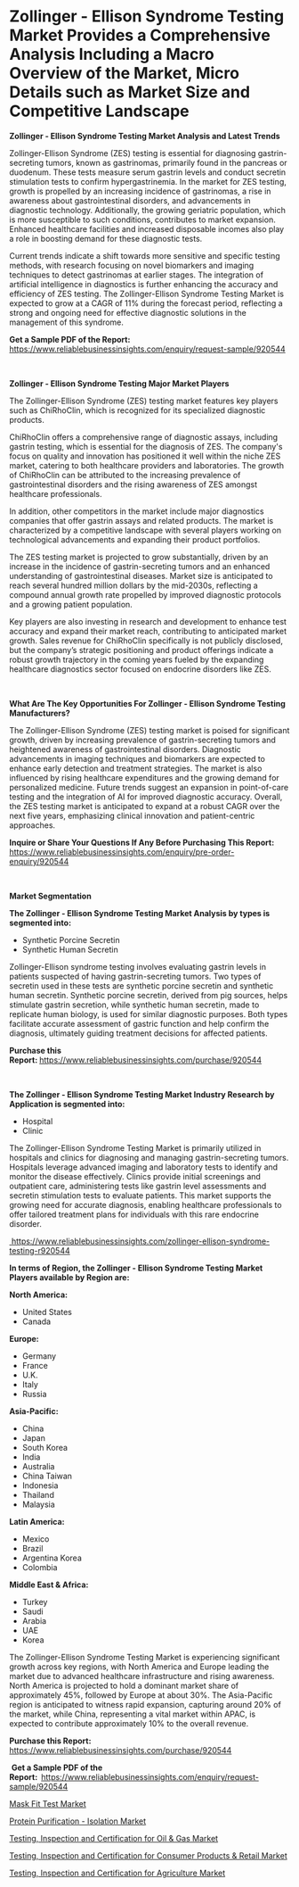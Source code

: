 <p><h1>Zollinger - Ellison Syndrome Testing Market Provides a Comprehensive Analysis Including a Macro Overview of the Market, Micro Details such as Market Size and Competitive Landscape</h1></p><p><strong>Zollinger - Ellison Syndrome Testing Market Analysis and Latest Trends</strong></p>
<p><p>Zollinger-Ellison Syndrome (ZES) testing is essential for diagnosing gastrin-secreting tumors, known as gastrinomas, primarily found in the pancreas or duodenum. These tests measure serum gastrin levels and conduct secretin stimulation tests to confirm hypergastrinemia. In the market for ZES testing, growth is propelled by an increasing incidence of gastrinomas, a rise in awareness about gastrointestinal disorders, and advancements in diagnostic technology. Additionally, the growing geriatric population, which is more susceptible to such conditions, contributes to market expansion. Enhanced healthcare facilities and increased disposable incomes also play a role in boosting demand for these diagnostic tests.</p><p>Current trends indicate a shift towards more sensitive and specific testing methods, with research focusing on novel biomarkers and imaging techniques to detect gastrinomas at earlier stages. The integration of artificial intelligence in diagnostics is further enhancing the accuracy and efficiency of ZES testing. The Zollinger-Ellison Syndrome Testing Market is expected to grow at a CAGR of 11% during the forecast period, reflecting a strong and ongoing need for effective diagnostic solutions in the management of this syndrome.</p></p>
<p><strong>Get a Sample PDF of the Report:&nbsp;</strong> <a href="https://www.reliablebusinessinsights.com/enquiry/request-sample/920544?utm_campaign=39&utm_medium=2&utm_source=Github&utm_content=ia&utm_term=21032025&utm_id=zollinger-ellison-syndrome-testing">https://www.reliablebusinessinsights.com/enquiry/request-sample/920544</a></p>
<p>&nbsp;</p>
<p><strong>Zollinger - Ellison Syndrome Testing Major Market Players</strong></p>
<p><p>The Zollinger-Ellison Syndrome (ZES) testing market features key players such as ChiRhoClin, which is recognized for its specialized diagnostic products.</p><p>ChiRhoClin offers a comprehensive range of diagnostic assays, including gastrin testing, which is essential for the diagnosis of ZES. The company's focus on quality and innovation has positioned it well within the niche ZES market, catering to both healthcare providers and laboratories. The growth of ChiRhoClin can be attributed to the increasing prevalence of gastrointestinal disorders and the rising awareness of ZES amongst healthcare professionals.</p><p>In addition, other competitors in the market include major diagnostics companies that offer gastrin assays and related products. The market is characterized by a competitive landscape with several players working on technological advancements and expanding their product portfolios.</p><p>The ZES testing market is projected to grow substantially, driven by an increase in the incidence of gastrin-secreting tumors and an enhanced understanding of gastrointestinal diseases. Market size is anticipated to reach several hundred million dollars by the mid-2030s, reflecting a compound annual growth rate propelled by improved diagnostic protocols and a growing patient population.</p><p>Key players are also investing in research and development to enhance test accuracy and expand their market reach, contributing to anticipated market growth. Sales revenue for ChiRhoClin specifically is not publicly disclosed, but the company’s strategic positioning and product offerings indicate a robust growth trajectory in the coming years fueled by the expanding healthcare diagnostics sector focused on endocrine disorders like ZES.</p></p>
<p>&nbsp;</p>
<p><strong>What Are The Key Opportunities For Zollinger - Ellison Syndrome Testing Manufacturers?</strong></p>
<p><p>The Zollinger-Ellison Syndrome (ZES) testing market is poised for significant growth, driven by increasing prevalence of gastrin-secreting tumors and heightened awareness of gastrointestinal disorders. Diagnostic advancements in imaging techniques and biomarkers are expected to enhance early detection and treatment strategies. The market is also influenced by rising healthcare expenditures and the growing demand for personalized medicine. Future trends suggest an expansion in point-of-care testing and the integration of AI for improved diagnostic accuracy. Overall, the ZES testing market is anticipated to expand at a robust CAGR over the next five years, emphasizing clinical innovation and patient-centric approaches.</p></p>
<p><strong>Inquire or Share Your Questions If Any Before Purchasing This Report:</strong> <a href="https://www.reliablebusinessinsights.com/enquiry/pre-order-enquiry/920544?utm_campaign=39&utm_medium=2&utm_source=Github&utm_content=ia&utm_term=21032025&utm_id=zollinger-ellison-syndrome-testing">https://www.reliablebusinessinsights.com/enquiry/pre-order-enquiry/920544</a></p>
<p>&nbsp;</p>
<p><strong>Market Segmentation</strong></p>
<p><strong>The Zollinger - Ellison Syndrome Testing Market Analysis by types is segmented into:</strong></p>
<p><ul><li>Synthetic Porcine Secretin</li><li>Synthetic Human Secretin</li></ul></p>
<p><p>Zollinger-Ellison syndrome testing involves evaluating gastrin levels in patients suspected of having gastrin-secreting tumors. Two types of secretin used in these tests are synthetic porcine secretin and synthetic human secretin. Synthetic porcine secretin, derived from pig sources, helps stimulate gastrin secretion, while synthetic human secretin, made to replicate human biology, is used for similar diagnostic purposes. Both types facilitate accurate assessment of gastric function and help confirm the diagnosis, ultimately guiding treatment decisions for affected patients.</p></p>
<p><strong>Purchase this Report:&nbsp;</strong><a href="https://www.reliablebusinessinsights.com/purchase/920544?utm_campaign=39&utm_medium=2&utm_source=Github&utm_content=ia&utm_term=21032025&utm_id=zollinger-ellison-syndrome-testing">https://www.reliablebusinessinsights.com/purchase/920544</a></p>
<p>&nbsp;</p>
<p><strong>The Zollinger - Ellison Syndrome Testing Market Industry Research by Application is segmented into:</strong></p>
<p><ul><li>Hospital</li><li>Clinic</li></ul></p>
<p><p>The Zollinger-Ellison Syndrome Testing Market is primarily utilized in hospitals and clinics for diagnosing and managing gastrin-secreting tumors. Hospitals leverage advanced imaging and laboratory tests to identify and monitor the disease effectively. Clinics provide initial screenings and outpatient care, administering tests like gastrin level assessments and secretin stimulation tests to evaluate patients. This market supports the growing need for accurate diagnosis, enabling healthcare professionals to offer tailored treatment plans for individuals with this rare endocrine disorder.</p></p>
<p><a href="https://www.reliablebusinessinsights.com/zollinger-ellison-syndrome-testing-r920544?utm_campaign=39&utm_medium=2&utm_source=Github&utm_content=ia&utm_term=21032025&utm_id=zollinger-ellison-syndrome-testing">&nbsp;https://www.reliablebusinessinsights.com/zollinger-ellison-syndrome-testing-r920544</a></p>
<p><strong>In terms of Region, the Zollinger - Ellison Syndrome Testing Market Players available by Region are:</strong></p>
<p>
    <p> <strong> North America: </strong>
        <ul>
            <li>United States</li>
            <li>Canada</li>
        </ul>
        </p> 
    <p> <strong> Europe: </strong>
        <ul>
            <li>Germany</li>
            <li>France</li>
            <li>U.K.</li>
            <li>Italy</li>
            <li>Russia</li>
        </ul>
        </p> 
    <p> <strong> Asia-Pacific: </strong>
        <ul>
            <li>China</li>
            <li>Japan</li>
            <li>South Korea</li>
            <li>India</li>
            <li>Australia</li>
            <li>China Taiwan</li>
            <li>Indonesia</li>
            <li>Thailand</li>
            <li>Malaysia</li>
        </ul>
        </p> 
    <p> <strong> Latin America: </strong>
        <ul>
            <li>Mexico</li>
            <li>Brazil</li>
            <li>Argentina Korea</li>
            <li>Colombia</li>
        </ul>
        </p> 
    <p> <strong> Middle East & Africa: </strong>
        <ul>
            <li>Turkey</li>
            <li>Saudi</li>
            <li>Arabia</li>
            <li>UAE</li>
            <li>Korea</li>
        </ul>
    </p>
    </p>
<p><p>The Zollinger-Ellison Syndrome Testing Market is experiencing significant growth across key regions, with North America and Europe leading the market due to advanced healthcare infrastructure and rising awareness. North America is projected to hold a dominant market share of approximately 45%, followed by Europe at about 30%. The Asia-Pacific region is anticipated to witness rapid expansion, capturing around 20% of the market, while China, representing a vital market within APAC, is expected to contribute approximately 10% to the overall revenue.</p></p>
<p><strong>Purchase this Report: </strong><a href="https://www.reliablebusinessinsights.com/purchase/920544?utm_campaign=39&utm_medium=2&utm_source=Github&utm_content=ia&utm_term=21032025&utm_id=zollinger-ellison-syndrome-testing">https://www.reliablebusinessinsights.com/purchase/920544</a></p>
<p>&nbsp;<strong>Get a Sample PDF of the Report:&nbsp;&nbsp;</strong><a href="https://www.reliablebusinessinsights.com/enquiry/request-sample/920544?utm_campaign=39&utm_medium=2&utm_source=Github&utm_content=ia&utm_term=21032025&utm_id=zollinger-ellison-syndrome-testing">https://www.reliablebusinessinsights.com/enquiry/request-sample/920544</a></p>
<p><strong></strong></p>
<p><p><a href="https://github.com/decockogbaro25/Market-Research-Report-List-1/blob/main/mask-fit-test-market.md?utm_campaign=39&utm_medium=2&utm_source=Github&utm_content=ia&utm_term=21032025&utm_id=zollinger-ellison-syndrome-testing">Mask Fit Test Market</a></p><p><a href="https://github.com/panciujoslin3/Market-Research-Report-List-1/blob/main/protein-purification-isolation-market.md?utm_campaign=39&utm_medium=2&utm_source=Github&utm_content=ia&utm_term=21032025&utm_id=zollinger-ellison-syndrome-testing">Protein Purification - Isolation Market</a></p><p><a href="https://github.com/gummaarmel83/Market-Research-Report-List-1/blob/main/testing-inspection-and-certification-for-oil-gas-market.md?utm_campaign=39&utm_medium=2&utm_source=Github&utm_content=ia&utm_term=21032025&utm_id=zollinger-ellison-syndrome-testing">Testing, Inspection and Certification for Oil & Gas Market</a></p><p><a href="https://github.com/uldularido/Market-Research-Report-List-1/blob/main/testing-inspection-and-certification-for-consumer-products-retail-market.md?utm_campaign=39&utm_medium=2&utm_source=Github&utm_content=ia&utm_term=21032025&utm_id=zollinger-ellison-syndrome-testing">Testing, Inspection and Certification for Consumer Products & Retail Market</a></p><p><a href="https://github.com/widlerumland/Market-Research-Report-List-1/blob/main/testing-inspection-and-certification-for-agriculture-market.md?utm_campaign=39&utm_medium=2&utm_source=Github&utm_content=ia&utm_term=21032025&utm_id=zollinger-ellison-syndrome-testing">Testing, Inspection and Certification for Agriculture Market</a></p></p>